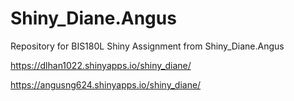 # Shiny_Diane.Angus
Repository for BIS180L Shiny Assignment from Shiny_Diane.Angus


https://dlhan1022.shinyapps.io/shiny_diane/

https://angusng624.shinyapps.io/shiny_diane/